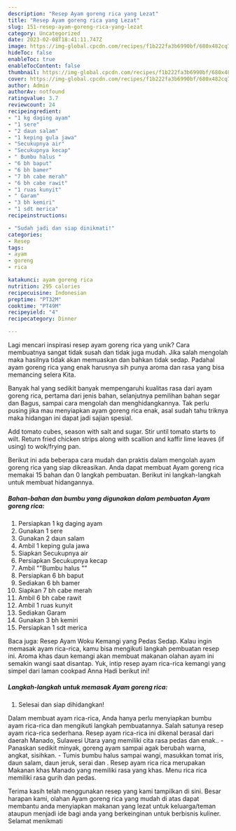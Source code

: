 ```yaml
---
description: "Resep Ayam goreng rica yang Lezat"
title: "Resep Ayam goreng rica yang Lezat"
slug: 151-resep-ayam-goreng-rica-yang-lezat
category: Uncategorized
date: 2023-02-08T18:41:11.747Z
image: https://img-global.cpcdn.com/recipes/f1b222fa3b6990bf/680x482cq70/ayam-goreng-rica-foto-resep-utama.jpg
hideToc: false
enableToc: true
enableTocContent: false
thumbnail: https://img-global.cpcdn.com/recipes/f1b222fa3b6990bf/680x482cq70/ayam-goreng-rica-foto-resep-utama.jpg
cover: https://img-global.cpcdn.com/recipes/f1b222fa3b6990bf/680x482cq70/ayam-goreng-rica-foto-resep-utama.jpg
author: Admin
authorAv: notfound
ratingvalue: 3.7
reviewcount: 24
recipeingredient:
- "1 kg daging ayam"
- "1 sere"
- "2 daun salam"
- "1 keping gula jawa"
- "Secukupnya air"
- "Secukupnya kecap"
- " Bumbu halus "
- "6 bh baput"
- "6 bh bamer"
- "7 bh cabe merah"
- "6 bh cabe rawit"
- "1 ruas kunyit"
- " Garam"
- "3 bh kemiri"
- "1 sdt merica"
recipeinstructions:

- "Sudah jadi dan siap dinikmati!"
categories:
- Resep
tags:
- ayam
- goreng
- rica

katakunci: ayam goreng rica 
nutrition: 295 calories
recipecuisine: Indonesian
preptime: "PT32M"
cooktime: "PT49M"
recipeyield: "4"
recipecategory: Dinner

---
```





Lagi mencari inspirasi resep ayam goreng rica yang unik? Cara membuatnya sangat tidak susah dan tidak juga mudah. Jika salah mengolah maka hasilnya tidak akan memuaskan dan bahkan tidak sedap. Padahal ayam goreng rica yang enak harusnya sih punya aroma dan rasa yang bisa memancing selera Kita.





Banyak hal yang sedikit banyak mempengaruhi kualitas rasa dari ayam goreng rica, pertama dari jenis bahan, selanjutnya pemilihan bahan segar dan Bagus, sampai cara mengolah dan menghidangkannya. Tak perlu pusing jika mau menyiapkan ayam goreng rica enak,      asal sudah tahu triknya maka hidangan ini dapat jadi sajian spesial.














Add tomato cubes, season with salt and sugar. Stir until tomato starts to wilt. Return fried chicken strips along with scallion and kaffir lime leaves (if using) to wok/frying pan.






Berikut ini ada beberapa cara mudah dan praktis dalam mengolah ayam goreng rica yang siap dikreasikan. Anda dapat membuat Ayam goreng rica memakai 15 bahan dan 0 langkah pembuatan. Berikut ini langkah-langkah untuk membuat hidangannya.

<!--inarticleads1-->

##### Bahan-bahan dan bumbu yang digunakan dalam pembuatan Ayam goreng rica:

1. Persiapkan 1 kg daging ayam
1. Gunakan 1 sere
1. Gunakan 2 daun salam
1. Ambil 1 keping gula jawa
1. Siapkan Secukupnya air
1. Persiapkan Secukupnya kecap
1. Ambil  &#34;&#34;Bumbu halus &#34;&#34;
1. Persiapkan 6 bh baput
1. Sediakan 6 bh bamer
1. Siapkan 7 bh cabe merah
1. Ambil 6 bh cabe rawit
1. Ambil 1 ruas kunyit
1. Sediakan  Garam
1. Gunakan 3 bh kemiri
1. Persiapkan 1 sdt merica


Baca juga: Resep Ayam Woku Kemangi yang Pedas Sedap. Kalau ingin memasak ayam rica-rica, kamu bisa mengikuti langkah pembuatan resep ini. Aroma khas daun kemangi akan membuat makanan olahan ayam ini semakin wangi saat disantap. Yuk, intip resep ayam rica-rica kemangi yang simpel dari laman cookpad Anna Hadi berikut ini! 

<!--inarticleads2-->

##### Langkah-langkah untuk memasak Ayam goreng rica:


1. Selesai dan siap dihidangkan!

Dalam membuat ayam rica-rica, Anda hanya perlu menyiapkan bumbu ayam rica-rica dan mengikuti langkah pembuatannya. Salah satunya resep ayam rica-rica sederhana. Resep ayam rica-rica ini dikenal berasal dari daerah Manado, Sulawesi Utara yang memiliki cita rasa pedas dan enak.. - Panaskan sedikit minyak, goreng ayam sampai agak berubah warna, angkat, sisihkan. - Tumis bumbu halus sampai wangi, masukkan tomat iris, daun salam, daun jeruk, serai dan . Resep ayam rica rica merupakan Makanan khas Manado yang memiliki rasa yang khas. Menu rica rica memiliki rasa gurih dan pedas. 

Terima kasih telah menggunakan resep yang kami tampilkan di sini. Besar harapan kami, olahan Ayam goreng rica yang mudah di atas dapat membantu anda menyiapkan makanan yang lezat untuk keluarga/teman ataupun menjadi ide bagi anda yang berkeinginan untuk berbisnis kuliner. Selamat menikmati
